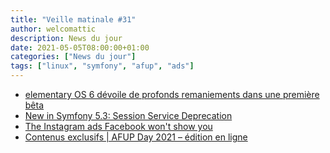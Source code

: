 ```yaml
---
title: "Veille matinale #31"
author: welcomattic
description: News du jour
date: 2021-05-05T08:00:00+01:00
categories: ["News du jour"]
tags: ["linux", "symfony", "afup", "ads"]
---
```


- [elementary OS 6 dévoile de profonds remaniements dans une première bêta](https://www.nextinpact.com/article/45643/elementary-os-6-devoile-profonds-remaniements-dans-premiere-beta)
- [New in Symfony 5.3: Session Service Deprecation](https://symfony.com/blog/new-in-symfony-5-3-session-service-deprecation?utm_source=Symfony%20Blog%20Feed&utm_medium=feed)
- [The Instagram ads Facebook won't show you](https://signal.org/blog/the-instagram-ads-you-will-never-see/)
- [Contenus exclusifs | AFUP Day 2021 – édition en ligne](https://event.afup.org/afup-day-2021/contenus-exclusifs-afup-day-2021-edition-en-ligne/)
